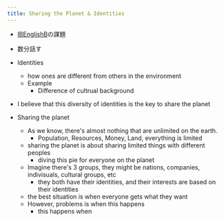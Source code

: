 ```yaml
---
title: Sharing the Planet & Identities
---
```


* [IBEnglishB](IBEnglishB.md)の課題

* 数分話す

* Identities
  
  * how ones are different from others in the environment
  * Example
    * Difference of cultrual background
* I believe that this diversity of identities is the key to share the planet

* Sharing the planet
  
  * As we know, there's almost nothing that are unlimited on the earth.
    * Population, Resources, Money, Land, everything is limited
  * sharing the planet is about sharing limited things with different peoples
    * diving this pie for everyone on the planet
  * Imagine there's 3 groups, they might be nations, companies, indivisuals, cultural groups, etc
    * they both have their identities, and their interests are based on their identities
  * the best situation is when everyone gets what they want
  * However, problems is when this happens
    * this happens when
